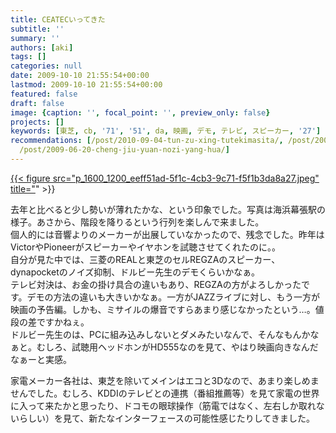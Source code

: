 ```yaml
---
title: CEATECいってきた
subtitle: ''
summary: ''
authors: [aki]
tags: []
categories: null
date: 2009-10-10 21:55:54+00:00
lastmod: 2009-10-10 21:55:54+00:00
featured: false
draft: false
image: {caption: '', focal_point: '', preview_only: false}
projects: []
keywords: [東芝, cb, '71', '51', da, 映画, デモ, テレビ, スピーカー, '27']
recommendations: [/post/2010-09-04-tun-zu-xing-tutekimasita/, /post/2009-11-14-wu-xian-kontorora/,
  /post/2009-06-20-cheng-jiu-yuan-nozi-yang-hua/]
---
```

[{{< figure src="p_1600_1200_eeff51ad-5f1c-4cb3-9c71-f5f1b3da8a27.jpeg" title="](p_1600_1200_eeff51ad-5f1c-4cb3-9c71-f5f1b3da8a27.jpeg)" >}}

去年と比べると少し勢いが薄れたかな、という印象でした。写真は海浜幕張駅の様子。あさから、階段を降りるという行列を楽しんで来ました。  
個人的には音響よりのメーカーが出展していなかったので、残念でした。昨年はVictorやPioneerがスピーカーやイヤホンを試聴させてくれたのに。。  
自分が見た中では、三菱のREALと東芝のセルREGZAのスピーカー、dynapocketのノイズ抑制、ドルビー先生のデモくらいかなぁ。  
テレビ対決は、お金の掛け具合の違いもあり、REGZAの方がよろしかったです。デモの方法の違いも大きいかなぁ。一方がJAZZライブに対し、もう一方が映画の予告編。しかも、ミサイルの爆音ですらあまり感じなかったという…。値段の差ですかねぇ。  
ドルビー先生のは、PCに組み込みしないとダメみたいなんで、そんなもんかなぁと。むしろ、試聴用ヘッドホンがHD555なのを見て、やはり映画向きなんだなぁーと実感。

家電メーカー各社は、東芝を除いてメインはエコと3Dなので、あまり楽しめませんでした。むしろ、KDDIのテレビとの連携（番組推薦等）を見て家電の世界に入って来たかと思ったり、ドコモの眼球操作（筋電ではなく、左右しか取れないらしい）を見て、新たなインターフェースの可能性感じたりしてきました。


